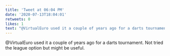 ```yaml
---
title: 'Tweet at 06:04 PM'
date: '2020-07-13T18:04:01'
retweets: 0
likes: 1
text: "@VirtualEuro used it a couple of years ago for a darts tournament. Not tried the league option but might be useful."
---
```

@VirtualEuro used it a couple of years ago for a darts tournament. Not tried the league option but might be useful.